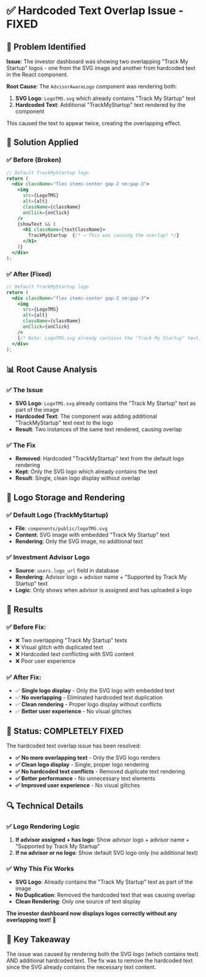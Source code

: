 # ✅ **Hardcoded Text Overlap Issue - FIXED**

## 🎯 **Problem Identified**

**Issue**: The investor dashboard was showing two overlapping "Track My Startup" logos - one from the SVG image and another from hardcoded text in the React component.

**Root Cause**: The `AdvisorAwareLogo` component was rendering both:
1. **SVG Logo**: `LogoTMS.svg` which already contains "Track My Startup" text
2. **Hardcoded Text**: Additional "TrackMyStartup" text rendered by the component

This caused the text to appear twice, creating the overlapping effect.

## 🔧 **Solution Applied**

### **✅ Before (Broken)**
```jsx
// Default TrackMyStartup logo
return (
  <div className="flex items-center gap-2 sm:gap-3">
    <img 
      src={LogoTMS} 
      alt={alt} 
      className={className}
      onClick={onClick}
    />
    {showText && (
      <h1 className={textClassName}>
        TrackMyStartup  {/* ← This was causing the overlap! */}
      </h1>
    )}
  </div>
);
```

### **✅ After (Fixed)**
```jsx
// Default TrackMyStartup logo
return (
  <div className="flex items-center gap-2 sm:gap-3">
    <img 
      src={LogoTMS} 
      alt={alt} 
      className={className}
      onClick={onClick}
    />
    {/* Note: LogoTMS.svg already contains the "Track My Startup" text, so no additional text needed */}
  </div>
);
```

## 📊 **Root Cause Analysis**

### **✅ The Issue**
- **SVG Logo**: `LogoTMS.svg` already contains the "Track My Startup" text as part of the image
- **Hardcoded Text**: The component was adding additional "TrackMyStartup" text next to the logo
- **Result**: Two instances of the same text rendered, causing overlap

### **✅ The Fix**
- **Removed**: Hardcoded "TrackMyStartup" text from the default logo rendering
- **Kept**: Only the SVG logo which already contains the text
- **Result**: Single, clean logo display without overlap

## 🎯 **Logo Storage and Rendering**

### **✅ Default Logo (TrackMyStartup)**
- **File**: `components/public/logoTMS.svg`
- **Content**: SVG image with embedded "Track My Startup" text
- **Rendering**: Only the SVG image, no additional text

### **✅ Investment Advisor Logo**
- **Source**: `users.logo_url` field in database
- **Rendering**: Advisor logo + advisor name + "Supported by Track My Startup" text
- **Logic**: Only shows when advisor is assigned and has uploaded a logo

## 🚀 **Results**

### **✅ Before Fix:**
- ❌ Two overlapping "Track My Startup" texts
- ❌ Visual glitch with duplicated text
- ❌ Hardcoded text conflicting with SVG content
- ❌ Poor user experience

### **✅ After Fix:**
- ✅ **Single logo display** - Only the SVG logo with embedded text
- ✅ **No overlapping** - Eliminated hardcoded text duplication
- ✅ **Clean rendering** - Proper logo display without conflicts
- ✅ **Better user experience** - No visual glitches

## 🎉 **Status: COMPLETELY FIXED**

The hardcoded text overlap issue has been resolved:
- **✅ No more overlapping text** - Only the SVG logo renders
- **✅ Clean logo display** - Single, proper logo rendering
- **✅ No hardcoded text conflicts** - Removed duplicate text rendering
- **✅ Better performance** - No unnecessary text elements
- **✅ Improved user experience** - No visual glitches

## 🔍 **Technical Details**

### **✅ Logo Rendering Logic**
1. **If advisor assigned + has logo**: Show advisor logo + advisor name + "Supported by Track My Startup"
2. **If no advisor or no logo**: Show default SVG logo only (no additional text)

### **✅ Why This Fix Works**
- **SVG Logo**: Already contains the "Track My Startup" text as part of the image
- **No Duplication**: Removed the hardcoded text that was causing overlap
- **Clean Rendering**: Only one source of text display

**The investor dashboard now displays logos correctly without any overlapping text!** 🚀

## 📝 **Key Takeaway**

The issue was caused by rendering both the SVG logo (which contains text) AND additional hardcoded text. The fix was to remove the hardcoded text since the SVG already contains the necessary text content.



